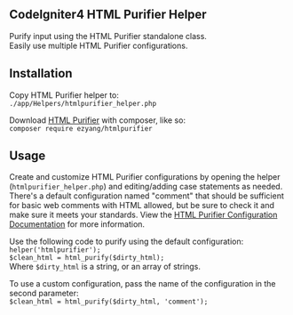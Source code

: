 CodeIgniter4 HTML Purifier Helper
-------------------------------
Purify input using the HTML Purifier standalone class.  
Easily use multiple HTML Purifier configurations.

Installation
------------
Copy HTML Purifier helper to:  
`./app/Helpers/htmlpurifier_helper.php`

Download [HTML Purifier](http://htmlpurifier.org/download) with composer, like so:  
`composer require ezyang/htmlpurifier`

Usage
-----
Create and customize HTML Purifier configurations by opening the helper (`htmlpurifier_helper.php`) and editing/adding case statements as needed. There's a default configuration named "comment" that should be sufficient for basic web comments with HTML allowed, but be sure to check it and make sure it meets your standards. View the [HTML Purifier Configuration Documentation](http://htmlpurifier.org/live/configdoc/plain.html) for more information.

Use the following code to purify using the default configuration:  
`helper('htmlpurifier');`  
`$clean_html = html_purify($dirty_html);`  
Where `$dirty_html` is a string, or an array of strings.

To use a custom configuration, pass the name of the configuration in the second parameter:  
`$clean_html = html_purify($dirty_html, 'comment');`
